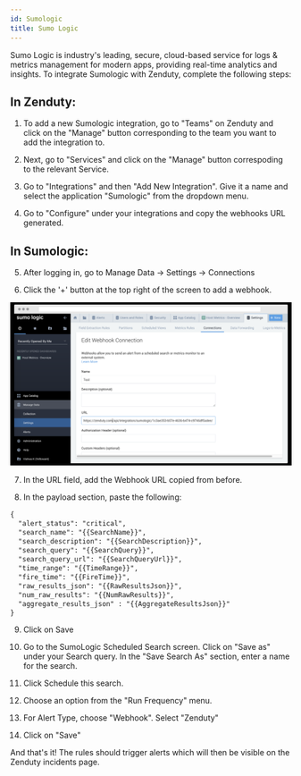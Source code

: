 ```yaml
---
id: Sumologic
title: Sumo Logic
---
```

Sumo Logic is industry's leading, secure, cloud-based service for logs & metrics management for modern apps, providing real-time analytics and insights. To integrate Sumologic with Zenduty, complete the following steps:

## In Zenduty: 

1. To add a new Sumologic integration, go to "Teams" on Zenduty and click on the "Manage" button corresponding to the team you want to add the integration to.

2. Next, go to "Services" and click on the "Manage" button correspoding to the relevant Service.

3. Go to "Integrations" and then "Add New Integration". Give it a name and select the application "Sumologic" from the dropdown menu.

4. Go to "Configure" under your integrations and copy the webhooks URL generated.

## In Sumologic: 

5. After logging in, go to Manage Data -> Settings -> Connections

6. Click the '+' button at the top right of the screen to add a webhook.

![](/img/Integrations/Sumologic/1.png)

7. In the URL field, add the Webhook URL copied from before. 

8. In the payload section, paste the following:

```
{
  "alert_status": "critical",
  "search_name": "{{SearchName}}",
  "search_description": "{{SearchDescription}}",
  "search_query": "{{SearchQuery}}",
  "search_query_url": "{{SearchQueryUrl}}",
  "time_range": "{{TimeRange}}",
  "fire_time": "{{FireTime}}",
  "raw_results_json": "{{RawResultsJson}}",
  "num_raw_results": "{{NumRawResults}}",
  "aggregate_results_json" : "{{AggregateResultsJson}}"
}
```

9. Click on Save

10. Go to the SumoLogic Scheduled Search screen. Click on "Save as" under your Search query. In the "Save Search As" section, enter a name for the search.

11. Click Schedule this search.

12. Choose an option from the "Run Frequency" menu.

13. For Alert Type, choose "Webhook". Select "Zenduty"

14. Click on "Save"

And that's it! The rules should trigger alerts which will then be visible on the Zenduty incidents page.